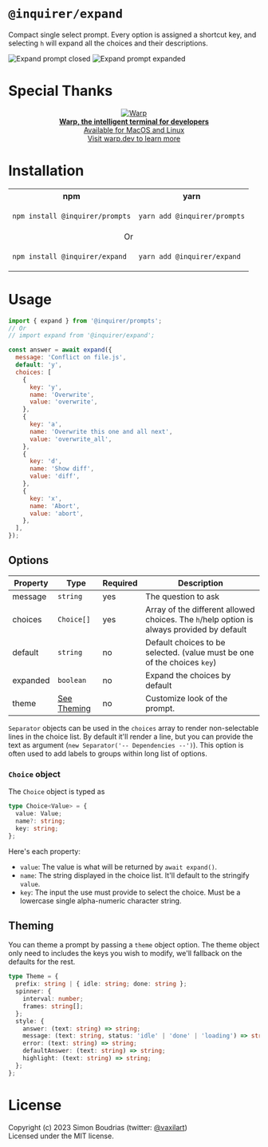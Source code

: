 # `@inquirer/expand`

Compact single select prompt. Every option is assigned a shortcut key, and selecting `h` will expand all the choices and their descriptions.

![Expand prompt closed](https://cdn.rawgit.com/SBoudrias/Inquirer.js/28ae8337ba51d93e359ef4f7ee24e79b69898962/assets/screenshots/expand-y.svg)
![Expand prompt expanded](https://cdn.rawgit.com/SBoudrias/Inquirer.js/28ae8337ba51d93e359ef4f7ee24e79b69898962/assets/screenshots/expand-d.svg)

# Special Thanks

<div align="center" markdown="1">

[![Warp](https://github.com/user-attachments/assets/2bda420d-4211-4900-a37e-e3c7056d799c)](https://www.warp.dev/?utm_source=npmjs&utm_medium=referral&utm_campaign=inquirer)<br>
**[Warp, the intelligent terminal for developers](https://www.warp.dev/?utm_source=npmjs&utm_medium=referral&utm_campaign=inquirer)**<br>
[Available for MacOS and Linux](https://www.warp.dev/?utm_source=npmjs&utm_medium=referral&utm_campaign=inquirer)<br>
[Visit warp.dev to learn more](https://www.warp.dev/?utm_source=npmjs&utm_medium=referral&utm_campaign=inquirer)

</div>

# Installation

<table>
<tr>
  <th>npm</th>
  <th>yarn</th>
</tr>
<tr>
<td>

```sh
npm install @inquirer/prompts
```

</td>
<td>

```sh
yarn add @inquirer/prompts
```

</td>
</tr>
<tr>
<td colSpan="2" align="center">Or</td>
</tr>
<tr>
<td>

```sh
npm install @inquirer/expand
```

</td>
<td>

```sh
yarn add @inquirer/expand
```

</td>
</tr>
</table>

# Usage

```js
import { expand } from '@inquirer/prompts';
// Or
// import expand from '@inquirer/expand';

const answer = await expand({
  message: 'Conflict on file.js',
  default: 'y',
  choices: [
    {
      key: 'y',
      name: 'Overwrite',
      value: 'overwrite',
    },
    {
      key: 'a',
      name: 'Overwrite this one and all next',
      value: 'overwrite_all',
    },
    {
      key: 'd',
      name: 'Show diff',
      value: 'diff',
    },
    {
      key: 'x',
      name: 'Abort',
      value: 'abort',
    },
  ],
});
```

## Options

| Property | Type                    | Required | Description                                                                               |
| -------- | ----------------------- | -------- | ----------------------------------------------------------------------------------------- |
| message  | `string`                | yes      | The question to ask                                                                       |
| choices  | `Choice[]`              | yes      | Array of the different allowed choices. The `h`/help option is always provided by default |
| default  | `string`                | no       | Default choices to be selected. (value must be one of the choices `key`)                  |
| expanded | `boolean`               | no       | Expand the choices by default                                                             |
| theme    | [See Theming](#Theming) | no       | Customize look of the prompt.                                                             |

`Separator` objects can be used in the `choices` array to render non-selectable lines in the choice list. By default it'll render a line, but you can provide the text as argument (`new Separator('-- Dependencies --')`). This option is often used to add labels to groups within long list of options.

### `Choice` object

The `Choice` object is typed as

```ts
type Choice<Value> = {
  value: Value;
  name?: string;
  key: string;
};
```

Here's each property:

- `value`: The value is what will be returned by `await expand()`.
- `name`: The string displayed in the choice list. It'll default to the stringify `value`.
- `key`: The input the use must provide to select the choice. Must be a lowercase single alpha-numeric character string.

## Theming

You can theme a prompt by passing a `theme` object option. The theme object only need to includes the keys you wish to modify, we'll fallback on the defaults for the rest.

```ts
type Theme = {
  prefix: string | { idle: string; done: string };
  spinner: {
    interval: number;
    frames: string[];
  };
  style: {
    answer: (text: string) => string;
    message: (text: string, status: 'idle' | 'done' | 'loading') => string;
    error: (text: string) => string;
    defaultAnswer: (text: string) => string;
    highlight: (text: string) => string;
  };
};
```

# License

Copyright (c) 2023 Simon Boudrias (twitter: [@vaxilart](https://twitter.com/Vaxilart))<br/>
Licensed under the MIT license.
